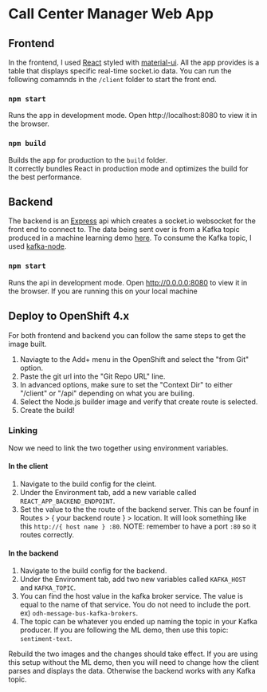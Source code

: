 # Call Center Manager Web App

## Frontend
In the frontend, I used [React](https://reactjs.org/docs/create-a-new-react-app.html) styled with [material-ui](https://material-ui.com/).
All the app provides is a table that displays specific real-time socket.io data.
You can run the following comamnds in the `/client` folder to start the front end.

### `npm start`
Runs the app in development mode.
Open http://localhost:8080 to view it in the browser.

### `npm build`

Builds the app for production to the `build` folder.\
It correctly bundles React in production mode and optimizes the build for the best performance.

## Backend
The backend is an [Express](https://expressjs.com/) api which creates a socket.io websocket for the front end to connect to.
The data being sent over is from a Kafka topic produced in a machine learning demo [here](https://github.com/Gkrumbach07/docker-py-kaldi-asr).
To consume the Kafka topic, I used [kafka-node](https://www.npmjs.com/package/kafka-node).

### `npm start`
Runs the api in development mode.
Open http://0.0.0.0:8080 to view it in the browser.
If you are running this on your local machine

## Deploy to OpenShift 4.x
For both frontend and backend you can follow the same steps to get the image built.
1. Naviagte to the Add+ menu in the OpenShift and select the "from Git" option.
2. Paste the git url into the "Git Repo URL" line.
3. In advanced options, make sure to set the "Context Dir" to either "/client" or "/api" depending on what you are builing.
4. Select the Node.js builder image and verify that create route is selected.
5. Create the build!

### Linking
Now we need to link the two together using environment variables.
#### In the client
1. Navigate to the build config for the cleint.
2. Under the Environment tab, add a new variable called `REACT_APP_BACKEND_ENDPOINT`.
3. Set the value to the the route of the backend server. This can be founf in Routes > { your backend route } > location.
It will look something like this `http://{ host name } :80`. NOTE: remember to have a port `:80` so it routes correctly.

#### In the backend
1. Navigate to the build config for the backend.
2. Under the Environment tab, add two new variables called `KAFKA_HOST` and `KAFKA_TOPIC`.
3. You can find the host value in the kafka broker service. The value is equal to the name of that service. You do not need to include the port. ex) `odh-message-bus-kafka-brokers`.
4. The topic can be whatever you ended up naming the topic in your Kafka producer. If you are following the ML demo, then use this topic: `sentiment-text`.

Rebuild the two images and the changes should take effect. If you are using this setup without the ML demo, then you will need to change how the client parses and displays the data. Otherwise the backend works with any Kafka topic.
